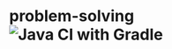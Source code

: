 # problem-solving ![Java CI with Gradle](https://github.com/pointware/problem-solving/workflows/Java%20CI%20with%20Gradle/badge.svg?branch=master)
